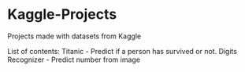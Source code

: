# Kaggle-Projects

Projects made with datasets from Kaggle

List of contents:
Titanic - Predict if a person has survived or not.
Digits Recognizer - Predict number from image
